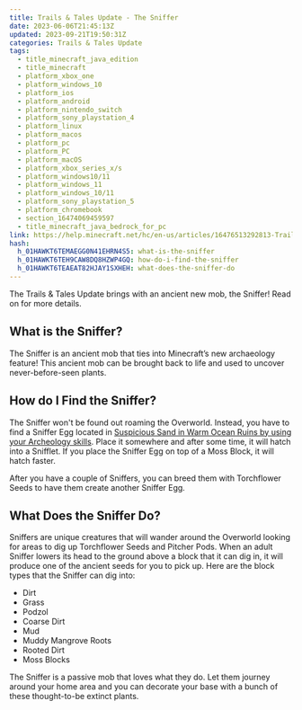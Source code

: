 ```yaml
---
title: Trails & Tales Update - The Sniffer
date: 2023-06-06T21:45:13Z
updated: 2023-09-21T19:50:31Z
categories: Trails & Tales Update
tags:
  - title_minecraft_java_edition
  - title_minecraft
  - platform_xbox_one
  - platform_windows_10
  - platform_ios
  - platform_android
  - platform_nintendo_switch
  - platform_sony_playstation_4
  - platform_linux
  - platform_macos
  - platform_pc
  - platform_PC
  - platform_macOS
  - platform_xbox_series_x/s
  - platform_windows10/11
  - platform_windows_11
  - platform_windows_10/11
  - platform_sony_playstation_5
  - platform_chromebook
  - section_16474069459597
  - title_minecraft_java_bedrock_for_pc
link: https://help.minecraft.net/hc/en-us/articles/16476513292813-Trails-Tales-Update-The-Sniffer
hash:
  h_01HAWKT6TEMAEGG0N41EHRN4S5: what-is-the-sniffer
  h_01HAWKT6TEH9CAW8DQ8HZWP4GQ: how-do-i-find-the-sniffer
  h_01HAWKT6TEAEAT82HJAY1SXHEH: what-does-the-sniffer-do
---
```


The Trails & Tales Update brings with an ancient new mob, the Sniffer! Read on for more details.

## What is the Sniffer?

The Sniffer is an ancient mob that ties into Minecraft’s new archaeology feature! This ancient mob can be brought back to life and used to uncover never-before-seen plants.

## How do I Find the Sniffer?

The Sniffer won't be found out roaming the Overworld. Instead, you have to find a Sniffer Egg located in [Suspicious Sand in Warm Ocean Ruins by using your Archeology skills](./Trails-Tales-Update-Archaeology.md). Place it somewhere and after some time, it will hatch into a Snifflet. If you place the Sniffer Egg on top of a Moss Block, it will hatch faster.

After you have a couple of Sniffers, you can breed them with Torchflower Seeds to have them create another Sniffer Egg.

## What Does the Sniffer Do?

Sniffers are unique creatures that will wander around the Overworld looking for areas to dig up Torchflower Seeds and Pitcher Pods. When an adult Sniffer lowers its head to the ground above a block that it can dig in, it will produce one of the ancient seeds for you to pick up. Here are the block types that the Sniffer can dig into:

- Dirt
- Grass
- Podzol
- Coarse Dirt
- Mud
- Muddy Mangrove Roots
- Rooted Dirt
- Moss Blocks

The Sniffer is a passive mob that loves what they do. Let them journey around your home area and you can decorate your base with a bunch of these thought-to-be extinct plants.
